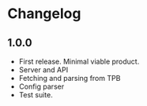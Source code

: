 # Changelog

## 1.0.0

- First release. Minimal viable product.
- Server and API
- Fetching and parsing from TPB
- Config parser
- Test suite.
